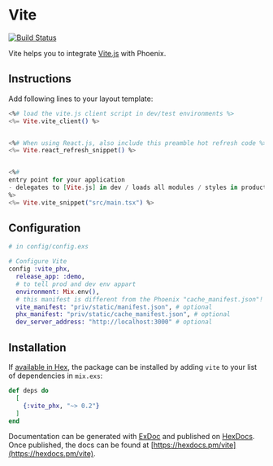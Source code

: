 # Vite
[Vite.js]: https://vitejs.dev/

[![Build Status](https://github.com/mindreframer/vite_phx/workflows/CI/badge.svg)](https://github.com/mindreframer/vite_phx/actions?query=workflow%3A%22CI%22)

Vite helps you to integrate [Vite.js] with Phoenix.

## Instructions

Add following lines to your layout template:

```elixir
<%# load the vite.js client script in dev/test environments %>
<%= Vite.vite_client() %>


<%# When using React.js, also include this preamble hot refresh code %>
<%= Vite.react_refresh_snippet() %>


<%#
entry point for your application
- delegates to [Vite.js] in dev / loads all modules / styles in production from the manifest.json
%>
<%= Vite.vite_snippet("src/main.tsx") %>
```

## Configuration

```elixir
# in config/config.exs

# Configure Vite
config :vite_phx,
  release_app: :demo,
  # to tell prod and dev env appart
  environment: Mix.env(),
  # this manifest is different from the Phoenix "cache_manifest.json"!
  vite_manifest: "priv/static/manifest.json", # optional
  phx_manifest: "priv/static/cache_manifest.json", # optional
  dev_server_address: "http://localhost:3000" # optional
```

## Installation

If [available in Hex](https://hex.pm/docs/publish), the package can be installed
by adding `vite` to your list of dependencies in `mix.exs`:

```elixir
def deps do
  [
    {:vite_phx, "~> 0.2"}
  ]
end
```

Documentation can be generated with [ExDoc](https://github.com/elixir-lang/ex_doc)
and published on [HexDocs](https://hexdocs.pm). Once published, the docs can
be found at [https://hexdocs.pm/vite](https://hexdocs.pm/vite).
